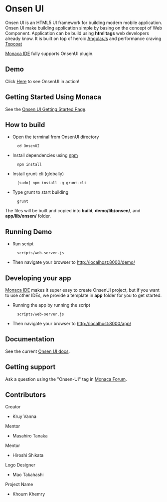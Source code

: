 Onsen UI
===
Onsen UI is an HTML5 UI framework for building modern mobile application.  
Onsen UI make building application simple by basing on the concept of Web Component. Application can be build using **html tags** web developers already know. It is built on top of heroic [AngularJs](http://angularjs.org/) and performance craving [Topcoat](topcoat.io)

[Monaca IDE](http://monaca.mobi) fully supports OnsenUI plugin.

## Demo

Click [Here](http://docs.monaca.mobi/onsen/) to see OnsenUI in action!

## Getting Started Using Monaca
See the [Onsen UI Getting Started Page].

## How to build

* Open the terminal from OnsenUI directory

        cd OnsenUI

* Install dependencies using [npm](http://nodejs.org/download/)

        npm install

* Install grunt-cli (globally)
        
        [sudo] npm install -g grunt-cli

* Type grunt to start building

        grunt

The files will be built and copied into **build**, **demo/lib/onsen/**, and **app/lib/onsen/** folder.

## Running Demo

* Run script

        scripts/web-server.js

* Then navigate your browser to [http://localhost:8000/demo/](http://localhost:8000/demo/)

## Developing your app

[Monaca IDE](http://monaca.mobi) makes it super easy to create OnsenUI project, but if you want to use other IDEs, we provide a template in **app** folder for you to get started.

* Running the app by running the script

        scripts/web-server.js

* Then navigate your browser to [http://localhost:8000/app/](http://localhost:8000/app/)

## Documentation
See the current [Onsen UI docs].

## Getting support
Ask a question using the "Onsen-UI" tag in [Monaca Forum].

## Contributors

Creator  
- Kruy Vanna

Mentor  
- Masahiro Tanaka

Mentor  
- Hiroshi Shikata

Logo Designer  
- Mao Takahashi

Project Name  
- Khourn Khemry


[Onsen UI docs]:http://docs.monaca.mobi/onsen/docs/en/
[Monaca Forum]:http://monaca.mobi/forum
[Onsen UI Getting Started Page]:http://docs.monaca.mobi/onsen/getting_started/en/
[Monaca]:http://monaca.mobi